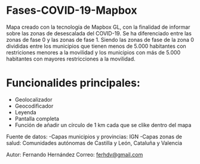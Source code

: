 # Fases-COVID-19-Mapbox
Mapa creado con la tecnología de Mapbox GL, con la finalidad de informar sobre las zonas de desescalada del COVID-19.
Se ha diferenciado entre las zonas de fase 0 y las zonas de fase 1. Siendo las zonas de fase de la zona 0 divididas entre los municipios que tienen menos de 5.000 habitantes con restriciones menores a la movilidad y los municipios con más de 5.000 habitantes con mayores restricciones a la movilidad.  
# Funcionalides principales: 
- Geolocalizador 
- Geocodificador
- Leyenda
- Pantalla completa 
- Función de añadir un círculo de 1 km cada que se clike dentro del mapa 

Fuente de datos:
-Capas municipios y provincias: IGN 
-Capas zonas de salud: Comunidades autónomas de Castilla y León, Cataluña y Valencia 

Autor: Fernando Hernández
Correo: ferhdv@gmail.com
